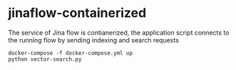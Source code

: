 # jinaflow-containerized
The service of Jina flow is contianerized, the application script connects to the running flow by sending indexing and search requests

```
docker-compose -f docker-compose.yml up
python vector-search.py
```
